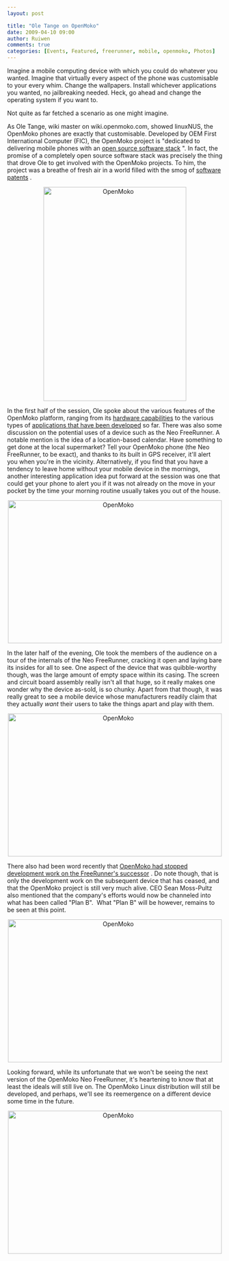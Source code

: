 ```yaml
---
layout: post

title: "Ole Tange on OpenMoko"
date: 2009-04-10 09:00
author: Ruiwen
comments: true
categories: [Events, Featured, freerunner, mobile, openmoko, Photos]
---
```

Imagine a mobile computing device with which you could do whatever you wanted. Imagine that virtually every aspect of the phone was customisable to your every whim. Change the wallpapers. Install whichever applications you wanted, no jailbreaking  needed. Heck, go ahead and change the operating system if you want to.

Not quite as far fetched a scenario as one might imagine.

As Ole Tange, wiki master on wiki.openmoko.com, showed linuxNUS, the OpenMoko phones are exactly that customisable. Developed by OEM First International Computer (FIC), the OpenMoko project is &quot;dedicated to delivering mobile phones with an <a title="Source Code" href="http://wiki.openmoko.org/wiki/Source_Code" title="Source Code">open source software stack</a> &quot;. In fact, the promise of a completely open source software stack was precisely the thing that drove Ole to get involved with the OpenMoko projects. To him, the project was a breathe of fresh air in a world filled with the smog of <a href="http://webshop.ffii.org/">software patents</a> .
<p style="text-align: center;"><a title="OpenMoko by ruiwen, on Flickr" href="http://www.flickr.com/photos/ruiwen/3426834804/" title="OpenMoko by ruiwen, on Flickr"><img class="aligncenter" src="http://farm4.static.flickr.com/3632/3426834804_4bf94cdfe9.jpg" alt="OpenMoko" width="334" height="500" /> </a></p>

In the first half of the session, Ole spoke about the various features of the OpenMoko platform, ranging from its <a href="http://wiki.openmoko.org/wiki/Neo_FreeRunner_Hardware">hardware capabilities</a> to the various types of <a href="http://wiki.openmoko.org/wiki/Applications">applications that have been developed</a> so far. There was also some discussion on the potential uses of a device such as the Neo FreeRunner. A notable mention is the idea of a location-based calendar. Have something to get done at the local supermarket? Tell your OpenMoko phone (the Neo FreeRunner, to be exact), and thanks to its built in GPS receiver, it'll alert you when you're in the vicinity. Alternatively, if you find that you have a tendency to leave home without your mobile device in the mornings, another interesting application idea put forward at the session was one that could get your phone to alert you if it was not already on the move in your pocket by the time your morning routine usually takes you out of the house.
<p style="text-align: center;"><a title="OpenMoko by ruiwen, on Flickr" href="http://www.flickr.com/photos/ruiwen/3426040251/" title="OpenMoko by ruiwen, on Flickr"><img class="aligncenter" src="http://farm4.static.flickr.com/3616/3426040251_882a517a53.jpg" alt="OpenMoko" width="500" height="334" /> </a></p>

In the later half of the evening, Ole took the members of the audience on a tour of the internals of the Neo FreeRunner, cracking it open and laying bare its insides for all to see. One aspect of the device that was quibble-worthy though, was the large amount of empty space within its casing. The screen and circuit board assembly really isn't all that huge, so it really makes one wonder why the device as-sold, is so chunky. Apart from that though, it was really great to see a mobile device whose manufacturers readily claim that they actually <em>want</em> their users to take the things apart and play with them.
<p style="text-align: center;"><a title="OpenMoko by ruiwen, on Flickr" href="http://www.flickr.com/photos/ruiwen/3426055863/" title="OpenMoko by ruiwen, on Flickr"><img class="aligncenter" src="http://farm4.static.flickr.com/3576/3426055863_e4a138d9d9.jpg" alt="OpenMoko" width="500" height="334" /> </a></p>

There also had been word recently that <a href="http://www.engadgetmobile.com/2009/04/06/openmoko-freerunner-canceled-staff-slashed/">OpenMoko had stopped development work on the FreeRunner's successor</a> . Do note though, that is only the development work on the subsequent device that has ceased, and that the OpenMoko project is still very much alive. CEO Sean Moss-Pultz also mentioned that the company's efforts would now be channeled into what has been called &quot;Plan B&quot;.  What &quot;Plan B&quot; will be however, remains to be seen at this point.
<p style="text-align: center;"><a title="OpenMoko by ruiwen, on Flickr" href="http://www.flickr.com/photos/ruiwen/3426059169/" title="OpenMoko by ruiwen, on Flickr"><img class="aligncenter" src="http://farm4.static.flickr.com/3415/3426059169_ec4c83d080.jpg" alt="OpenMoko" width="500" height="334" /> </a></p>

Looking forward, while its unfortunate that we won't be seeing the next version of the OpenMoko Neo FreeRunner, it's heartening to know that at least the ideals will still live on. The OpenMoko Linux distribution will still be developed, and perhaps, we'll see its reemergence on a different device some time in the future.
<p style="text-align: center;"><a title="OpenMoko by ruiwen, on Flickr" href="http://www.flickr.com/photos/ruiwen/3426874726/" title="OpenMoko by ruiwen, on Flickr"><img class="aligncenter" src="http://farm4.static.flickr.com/3588/3426874726_7228c78d9a.jpg" alt="OpenMoko" width="500" height="334" /> </a></p>
